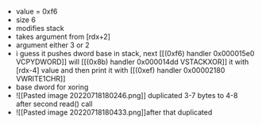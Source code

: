 * value = 0xf6
* size 6
* modifies stack
* takes argument from [rdx+2]
* argument either 3 or 2
* i guess it pushes dword base in stack, next [[(0xf6) handler 0x000015e0 VCPYDWORD]] will [[(0x8b) handler 0x000014dd VSTACKXOR]] it with [rdx-4] value and then print it with [[(0xef) handler 0x00002180 VWRITE1CHR]]
* base dword for xoring
* ![[Pasted image 20220718180246.png]] duplicated 3-7 bytes to 4-8 after second read() call
* ![[Pasted image 20220718180433.png]]after that duplicated  